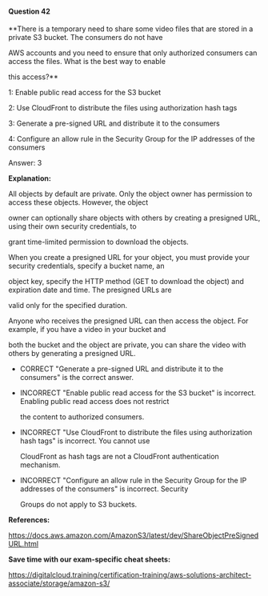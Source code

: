 #### Question  42


**There is a temporary need to share some video files that are stored in a private S3 bucket. The consumers do not have

AWS accounts and you need to ensure that only authorized consumers can access the files. What is the best way to enable

this access?**


1: Enable public read access for the S3 bucket


2: Use CloudFront to distribute the files using authorization hash tags


3: Generate a pre-signed URL and distribute it to the consumers


4: Configure an allow rule in the Security Group for the IP addresses of the consumers


Answer: 3


**Explanation:**


All objects by default are private. Only the object owner has permission to access these objects. However, the object

owner can optionally share objects with others by creating a presigned URL, using their own security credentials, to

grant time-limited permission to download the objects.


When you create a presigned URL for your object, you must provide your security credentials, specify a bucket name, an

object key, specify the HTTP method (GET to download the object) and expiration date and time. The presigned URLs are

valid only for the specified duration.


Anyone who receives the presigned URL can then access the object. For example, if you have a video in your bucket and

both the bucket and the object are private, you can share the video with others by generating a presigned URL.


- CORRECT "Generate a pre-signed URL and distribute it to the consumers" is the correct answer.


- INCORRECT "Enable public read access for the S3 bucket" is incorrect. Enabling public read access does not restrict

  the content to authorized consumers.


- INCORRECT "Use CloudFront to distribute the files using authorization hash tags" is incorrect. You cannot use

  CloudFront as hash tags are not a CloudFront authentication mechanism.


- INCORRECT "Configure an allow rule in the Security Group for the IP addresses of the consumers" is incorrect. Security

  Groups do not apply to S3 buckets.


**References:**


https://docs.aws.amazon.com/AmazonS3/latest/dev/ShareObjectPreSignedURL.html


**Save time with our exam-specific cheat sheets:**


https://digitalcloud.training/certification-training/aws-solutions-architect-associate/storage/amazon-s3/

